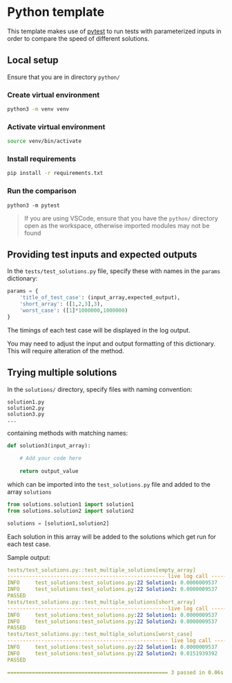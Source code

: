 # Python template

This template makes use of [pytest](https://docs.pytest.org/) to run tests with parameterized inputs in order to compare the speed of different solutions.

## Local setup

Ensure that you are in directory `python/`

### Create virtual environment

```bash
python3 -m venv venv
```

### Activate virtual environment

```bash
source venv/bin/activate
```

### Install requirements

```bash
pip install -r requirements.txt
```

### Run the comparison
```
python3 -m pytest
```

>If you are using VSCode, ensure that you have the `python/` directory open as the workspace, otherwise imported modules may not be found

## Providing test inputs and expected outputs

In the `tests/test_solutions.py` file, specify these with names in the `params` dictionary:

```python
params = {
    'title_of_test_case': (input_array,expected_output),
    'short_array': ([1,2,3],3),
    'worst_case': ([1]*1000000,1000000)
}
```

The timings of each test case will be displayed in the log output.

You may need to adjust the input and output formatting of this dictionary.
This will require alteration of the method.

## Trying multiple solutions

In the `solutions/` directory, specify files with naming convention:

```
solution1.py
solution2.py
solution3.py
...
```

containing methods with matching names:

```python
def solution3(input_array):
    
    # Add your code here
    
    return output_value
```

which can be imported into the `test_solutions.py` file and added to the array `solutions`

```python
from solutions.solution1 import solution1
from solutions.solution2 import solution2

solutions = [solution1,solution2]
```

Each solution in this array will be added to the solutions which get run for each test case.

Sample output:

```yaml                  
tests/test_solutions.py::test_multiple_solutions[empty_array] 
--------------------------------------------------- live log call ------------------------------------
INFO     test_solutions:test_solutions.py:22 Solution1: 0.0000009537
INFO     test_solutions:test_solutions.py:22 Solution2: 0.0000009537
PASSED                                                                        [ 33%]
tests/test_solutions.py::test_multiple_solutions[short_array] 
----------------------------------------------------live log call ------------------------------------
INFO     test_solutions:test_solutions.py:22 Solution1: 0.0000009537
INFO     test_solutions:test_solutions.py:22 Solution2: 0.0000009537
PASSED                                                                        [ 66%]
tests/test_solutions.py::test_multiple_solutions[worst_case] 
---------------------------------------------------- live log call -----------------------------------
INFO     test_solutions:test_solutions.py:22 Solution1: 0.0000009537
INFO     test_solutions:test_solutions.py:22 Solution2: 0.0151939392
PASSED                                                                        [100%]

==================================================== 3 passed in 0.06s ===============================
```